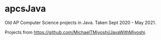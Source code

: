 # apcsJava
Old AP Computer Science projects in Java. Taken Sept 2020 - May 2021. 

Projects from https://github.com/MichaelTMiyoshi/JavaWithMiyoshi.
